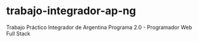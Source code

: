 # trabajo-integrador-ap-ng
Trabajo Práctico Integrador de Argentina Programa 2.0 - Programador Web Full Stack
